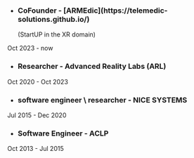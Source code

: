 
- <h3>CoFounder - [ARMEdic](https://telemedic-solutions.github.io/)</h3> (StartUP in the XR domain)
Oct 2023 - now


- <h3>Researcher - Advanced Reality Labs (ARL)</h3>
Oct 2020 - Oct 2023 


- <h3>software engineer \ researcher - NICE SYSTEMS</h3>
Jul 2015 - Dec 2020 

- <h3>Software Engineer - ACLP</h3>
Oct 2013 - Jul 2015